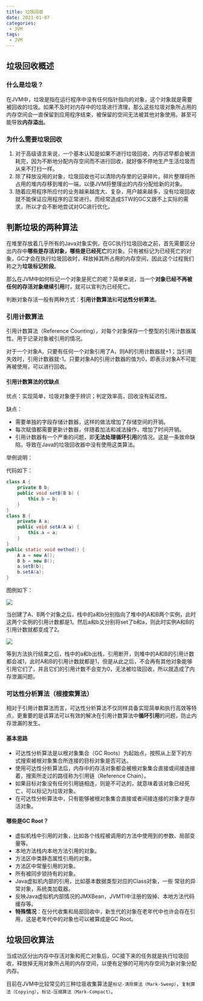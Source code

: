 ```yaml
---
title: 垃圾回收
date: 2021-01-07
categories:
 - JVM
tags:
 - JVM
---
```


## 垃圾回收概述

### 什么是垃圾？

在JVM中，垃圾是指在运行程序中没有任何指针指向的对象，这个对象就是需要被回收的垃圾。如果不及时对内存中的垃圾进行清理，那么这些垃圾对象所占用的内存空间会一直保留到应用程序结束，被保留的空间无法被其他对象使用。甚至可能导致**内存溢出**。

### 为什么需要垃圾回收

1. 对于高级语言来说，一个基本认知是如果不进行垃圾回收，内存迟早都会被消耗完，因为不断地分配内存空间而不进行回收，就好像不停地生产生活垃圾而从来不打扫一样。
2. 除了释放没用的对象，垃圾回收也可以清除内存里的记录碎片。碎片整理将所占用的堆内存移到堆的一端，以便JVM将整理出的内存分配给新的对象。
3. 随着应用程序所应付的业务越来越庞大、复杂，用户越来越多，没有垃圾回收就不能保证应用程序的正常进行。而经常造成STW的GC又跟不上实际的需求，所以才会不断地尝试对GC进行优化。

## 判断垃圾的两种算法

在堆里存放着几乎所有的Java对象实例，在GC执行垃圾回收之前，首先需要区分出内存中**哪些是存活对象，哪些是已经死亡**的对象。只有被标记为已经死亡的对象，GC才会在执行垃圾回收时，释放掉其所占用的内存空间，因此这个过程我们称之为**垃圾标记阶段**。

那么在JVM中如何标记一个对象是死亡的呢？简单来说，当一个**对象已经不再被任何的存活对象继续引用**时，就可以宣判为已经死亡。

判断对象存活一般有两种方式：**引用计数算法**和**可达性分析算法**。

### 引用计数算法

引用计数算法（Reference Counting），对每个对象保存一个整型的引用计数器属性。用于记录对象被引用的情况。

对于一个对象A，只要有任何一个对象引用了A，则A的引用计数器就+1；当引用失效时，引用计数器就-1。只要对象A的引用计数器的值为0，即表示对象A不可能再被使用，可以进行回收。

#### 引用计数算法的优缺点

优点：实现简单，垃圾对象便于辨识；判定效率高，回收没有延迟性。

缺点：

- 需要单独的字段存储计数器，这样的做法增加了存储空间的开销。
- 每次赋值都需要更新计数器，伴随着加法和减法操作，增加了时间开销。
- 引用计数器有一个严重的问题，即**无法处理循环引用**的情况。这是一条致命缺陷，导致在Java的垃圾回收器中没有使用这类算法。

举例说明：

代码如下：

```java
class A {
    private B b;
    public void setB(B b) {
        this.b = b;
    }
}
class B {
    private A a;
    public void setA(A a) {
        this.a = a;
    }
}
public static void method() {
    A a = new A();
    B b = new B();
    a.setB(b);
    b.setA(a);
}
```

图例如下：

![](https://connorzj.oss-cn-shenzhen.aliyuncs.com/blog-pic/引用计数法_循环引用1.png)

当创建了A、B两个对象之后，栈中的a和b分别指向了堆中的A和B两个实例，此时这两个实例的引用计数都是1。然后a和b又分别将set了b和a，则此时实例A和B的引用计数就都变成了2。

![](https://connorzj.oss-cn-shenzhen.aliyuncs.com/blog-pic/引用计数法_循环引用2.png)

等到方法执行结束之后，栈中的a和b出栈，引用断开，则堆中的A和B的引用计数都会减1，此时A和B的引用计数就都是1，但是从此之后，不会再有其他对象能够引用它们了，并且它们的引用计数不会变为0，无法被垃圾回收，所以就造成了内存泄漏问题。



### 可达性分析算法（根搜索算法）

相对于引用计数算法而言，可达性分析算法不仅同样具备实现简单和执行高效等特点，更重要的是该算法可以有效的解决在引用计数算法中**循环引用**的问题，防止内存泄漏的发生。

#### 基本思路

- 可达性分析算法是以根对象集合（GC Roots）为起始点，按照从上至下的方式搜索被根对象集合所连接的目标对象是否可达。
- 使用可达性分析算法后，内存中的存活对象都会被根对象集合直接或间接连接着，搜索所走过的路径称为引用链（Reference Chain）。
- 如果目标对象没有任何引用链相连，则是不可达的，就意味着该对象已经死亡，可以标记为垃圾对象。
- 在可达性分析算法中，只有能够被根对象集合直接或者间接连接的对象才是存活对象。

#### 哪些是GC Root？

- 虚拟机栈中引用的对象，比如各个线程被调用的方法中使用到的参数、局部变量等。
- 本地方法栈内本地方法引用的对象。
- 方法区中类静态属性引用的对象。
- 方法区中常量引用的对象。
- 所有被同步锁持有的对象。
- Java虚拟机内部的引用，比如基本数据类型对应的Class对象，一些 常驻的异常对象，系统类加载器。
- 反映Java虚拟机内部情况的JMXBean，JVMTI中注册的毁掉、本地方法代码缓存等。
- **特殊情况**：在分代收集和局部回收中，新生代的对象在老年代中也许会存在引用，这是老年代中的对象也可以被算成是GC Root。

## 垃圾回收算法

当成功区分出内存中存活对象和死亡对象后，GC接下来的任务就是执行垃圾回收，释放掉无用对象所占用的内存空间，以便有足够的可用内存空间为新对象分配内存。

目前在JVM中比较常见的三种垃圾收集算法是``标记-清除算法（Mark-Sweep）``，``复制算法（Copying）``，``标记-压缩算法（Mark-Compact）``。